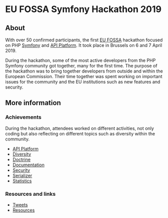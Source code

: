 # EU FOSSA Symfony Hackathon 2019

## About

With over 50 confirmed participants, the first [EU FOSSA](https://joinup.ec.europa.eu/collection/eu-fossa-2/about) hackathon focused on PHP [Symfony](https://symfony.com) and [API Platform](https://api-platform.com/).
It took place in Brussels on 6 and 7 April 2019.

During the hackathon, some of the most active developers from the PHP Symfony community got together, many for the first time. The purpose of the hackathon was to bring together developers from outside and within the European Commission. Their time together was spent working on important issues for the community and the EU institutions such as new features and security.

## More information

### Achievements

During the hackathon, attendees worked on different activities, not only coding but also reflecting on different topics such as diversity within the community.

* [API Platform](api-platform.md)
* [Diversity](diversity.md)
* [Doctrine](doctrine.md)
* [Documentation](documentation.md)
* [Security](security.md)
* [Serializer](serializer.md)
* [Statistics](statistics.md)

### Resources and links

* [Tweets](tweets.md)
* [Resources](resources.md)
